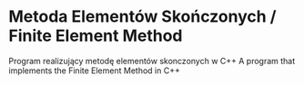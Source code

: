 # Metoda Elementów Skończonych / Finite Element Method
Program realizujący metodę elementów skonczonych w C++
A program that implements the Finite Element Method in C++
